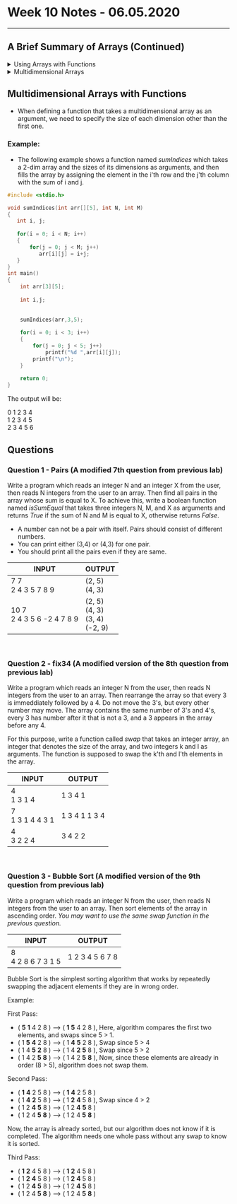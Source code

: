 
# Week 10 Notes - 06.05.2020
---

## A Brief Summary of Arrays (Continued)
<details>

<summary> Using Arrays with Functions </summary>

<br>

* Arrays are always *passed by reference* to a function.
   - Remember: the name of an array (let's say arrName) is actually equivalent to the address of the first element of the array, i.e., 
    arrName is equal to &arrName[0]
    
* Three ways of passing an array to a function:

   - (1) as a pointer,
   
   - (2) as a sized array,
   
   - (3) as an unsized array.
   
* Actually, these three methods all imply the same thing. Let's give an example to each method:

### Example 1: Passing array as a pointer:

```c 
#include <stdio.h>

void printArray(int *arr, int len)
{
    int i;
   for(i = 0; i < len; i++)
   {
      printf("%d ",*arr);
      arr++;
   }
}
int main()
{
    int myArr[5] = {1, 5, 6, 2, 2};
    
    printArray(myArr, 5);

    return 0;
}
```
The output will be:
1 5 6 2 2 

* Printing the elements of the array with the following way is also valid:

```c 
#include <stdio.h>

void printArray(int *arr, int len)
{
    int i;
   for(i = 0; i < len; i++)
   {
      printf("%d ", arr[i]);
      arr++;
   }
}
```

### Example 2: Passing array as a sized array:

```c 
#include <stdio.h>

void printArray(int arr[5], int len)
{
    int i;
   for(i = 0; i < len; i++)
   {
      printf("%d ",arr[i]);
      
   }
}
int main()
{
    int myArr[5] = {1, 5, 6, 2, 2};
    
    printArray(myArr, 5);

    return 0;
}
```
The output will be:
1 5 6 2 2 

* Writing any other number inside the curly brackets in the function definition does not alter the result:


```c 
#include <stdio.h>

void printArray(int arr[2], int len)
{
    int i;
   for(i = 0; i < len; i++)
   {
      printf("%d ",arr[i]);
   
   }
}
int main()
{
    int myArr[5] = {1, 5, 6, 2, 2};
    
    printArray(myArr, 5);

    return 0;
}
```
The output will be:
1 5 6 2 2 

* This is because the compiler does not care the given size in the function definition.

### Example 3: Passing array as an unsized array:

```c 
#include <stdio.h>

void printArray(int arr[], int len)
{
    int i;
   for(i = 0; i < len; i++)
   {
      printf("%d ",arr[i]);
     
   }
}
int main()
{
    int myArr[5] = {1, 5, 6, 2, 2};
    
    printArray(myArr, 5);

    return 0;
}
```
The output again will be:
1 5 6 2 2 

## Returning an array from a function:

* In C, we cannot return an entire array directly from a function. However, we can return a pointer to an array by specifying the array's name without an index. Let's see an example:

### Example:

```c
#include <stdio.h>

int * doubleArray(int arr[], int len)
{
   int i;
   for(i = 0; i < len; i++)
   {
      arr[i] = arr[i]*2;
   }
   return arr;
}
int main()
{
    int arr[5] = {1, 5, 6, 2, 2};
    int * doubled;
    int i;
    
    doubled = doubleArray(arr, 5);
    
    for(i = 0; i < 5; i++)
    {
       printf("%d ",doubled[i]);
    }

    return 0;
}
```
* The output will be:
2 10 12 4 4 

* If we want to return a local array defined in the function, we have to define it as static. Let's look at the following two examples to understand the difference:

```c
#include <stdio.h>

int * getArray()
{
   int i;
   int arr[5];
   
   for(i = 0; i < 5; i++)
   {
      arr[i] = i+1;
   }
   return arr;
}
int main()
{
    int * arr;
   
    int i;
    
    arr = getArray();
    
    for(i = 0; i < 5; i++)
    {
       printf("%d ",arr[i]);
    }

    return 0;
}
```

* In the example above, we define a local array *arr* inside the function *getArray*, assign and then return it to the main function. When we run the program, we will get a warning saying:

 *warning: function returns address of local variable*
 
 * This is because it is illegal in C to return memory location that is allocated within a function. When we run this program, the output looks weird:

1 2 6277760 0 5

* In order to overcome this problem, we need to define the array as static inside the function:

```c
#include <stdio.h>

int * getArray()
{
   int i;
   static int arr[5];
   
   for(i = 0; i < 5; i++)
   {
      arr[i] = i+1;
   }
   return arr;
}
int main()
{
    int * arr;
   
    int i;
    
    arr = getArray();
    
    for(i = 0; i < 5; i++)
    {
       printf("%d ",arr[i]);
    }

    return 0;
}
```

* Now we get the desired output:

1 2 3 4 5


</details>

<details>

<summary> Multidimensional Arrays </summary>

* We will only consider the 2-dimensional arrays. 
* We can define a 2-dim array as follows:

  - type arrName[rowSize][columnSize];
   
     * Where, **type** is any data type like int, float etc. 
     * **arrName** is the name of the array variable.
     * **rowSize** is a number denoting the number of rows and **columnSize** denotes the number of columns in a 2-dimensional array.
     
* Let's look at the following example:

## Example: 2-dim Array

```c
#include <stdio.h>
int main()
{
    int arr[3][5] = {{1,2,3,4,5},{6,7,8,9,10},{11,12,13,14,15}}; 
    // we can also initialize the array as follows: int arr[3][5] = {1,2,3,4,5,6,7,8,9,10,11,12,13,14,15};  
   
    int i,j;
    
    
    for(i = 0; i < 3; i++)
    {
        for(j = 0; j < 5; j++)
            printf("%d ",arr[i][j]);
        printf("\n");
    }

    return 0;
}
```
* The output will be:
       
    1 2 3 4 5 <br/>
    6 7 8 9 10 <br/>
    11 12 13 14 15
    
* Let's look inside the each element of the array:

    arr[0][0] : 1 <br/>
    arr[0][1] : 2<br/>
    .<br/>
    .<br/>
    .<br/>
    arr[1][3] : 9<br/>
    .<br/>
    .<br/>
    .<br/>
    arr[2][4] : 15<br/>


<br>
</details>

## Multidimensional Arrays with Functions

* When defining a function that takes a multidimensional array as an argument, we need to specify the size of each dimension other than the first one. 

### Example:

* The following example shows a function named *sumIndices* which takes a 2-dim array and the sizes of its dimensions as arguments, and then fills the array by assigning the element in the i'th row and the j'th column with the sum of i and j.

```c
#include <stdio.h>

void sumIndices(int arr[][5], int N, int M)
{
   int i, j;
   
   for(i = 0; i < N; i++)
   {
       for(j = 0; j < M; j++)
          arr[i][j] = i+j; 
   }
}
int main()
{
    int arr[3][5];
   
    int i,j;
    
    
    sumIndices(arr,3,5);
    
    for(i = 0; i < 3; i++)
    {
        for(j = 0; j < 5; j++)
            printf("%d ",arr[i][j]);
        printf("\n");
    }
    
    return 0;
}
```

The output will be:

0 1 2 3 4<br/>
1 2 3 4 5<br/>
2 3 4 5 6

## Questions

### Question 1 - Pairs (A modified 7th question from previous lab)

Write a program which reads an integer N and an integer X from the user, then reads N integers from the user to an array. Then find all pairs in the array whose sum is equal to X. To achieve this, write a boolean function named *isSumEqual* that takes three integers N, M, and X as arguments and returns *True* if the sum of N and M is equal to X, otherwise returns *False*. 

* A number can not be a pair with itself. Pairs should consist of different numbers.
* You can print either (3,4) or (4,3) for one pair.
* You should print all the pairs even if they are same.

|  INPUT  |  OUTPUT |
|-------|-------|
| 7 7<br>2 4 3 5 7 8 9 | (2, 5)<br>(4, 3) |
| 10 7<br>2 4 3 5 6 -2 4 7 8 9 | (2, 5)<br>(4, 3)<br>(3, 4)<br>(-2, 9) |


<br>

### Question 2 - fix34 (A modified version of the 8th question from previous lab)

Write a program which reads an integer N from the user, then reads N integers from the user to an array. Then rearrange the array so that every 3 is immeddiately followed by a 4. Do not move the 3's, but every other number may move. The array contains the same number of 3's and 4's, every 3 has number after it that is not a 3, and a 3 appears in the array before any 4. 

For this purpose, write a function called *swap* that takes an integer array, an integer that denotes the size of the array, and two integers k and l as arguments. The function is supposed to swap the k'th and l'th elements in the array.

|  INPUT  |  OUTPUT |
|-------|-------|
| 4<br>1 3 1 4 | 1 3 4 1 |
| 7<br>1 3 1 4 4 3 1 | 1 3 4 1 1 3 4 |
| 4<br>3 2 2 4 | 3 4 2 2 |

<br>

### Question 3 - Bubble Sort (A modified version of the 9th question from previous lab)

Write a program which reads an integer N from the user, then reads N integers from the user to an array. Then sort elements of the array in ascending order. *You may want to use the same swap function in the previous question.* 

|  INPUT  |  OUTPUT |
|-------|-------|
| 8<br>4 2 8 6 7 3 1 5 | 1 2 3 4 5 6 7 8 |


Bubble Sort is the simplest sorting algorithm that works by repeatedly swapping the adjacent elements if they are in wrong order.

Example:

First Pass:
* ( **5** **1** 4 2 8 ) –> ( **1** **5** 4 2 8 ), Here, algorithm compares the first two elements, and swaps since 5 > 1.
* ( 1 **5** **4** 2 8 ) –> ( 1 **4** **5** 2 8 ), Swap since 5 > 4
* ( 1 4 **5** **2** 8 ) –> ( 1 4 **2** **5** 8 ), Swap since 5 > 2
* ( 1 4 2 **5** **8** ) –> ( 1 4 2 **5** **8** ), Now, since these elements are already in order (8 > 5), algorithm does not swap them.

Second Pass:
* ( **1** **4** 2 5 8 ) –> ( **1** **4** 2 5 8 )
* ( 1 **4** **2** 5 8 ) –> ( 1 **2** **4** 5 8 ), Swap since 4 > 2
* ( 1 2 **4** **5** 8 ) –> ( 1 2 **4** **5** 8 )
* ( 1 2 4 **5** **8** ) –> ( 1 2 4 **5** **8** )

Now, the array is already sorted, but our algorithm does not know if it is completed. The algorithm needs one whole pass without any swap to know it is sorted.

Third Pass:
* ( **1** **2** 4 5 8 ) –> ( **1** **2** 4 5 8 )
* ( 1 **2** **4** 5 8 ) –> ( 1 **2** **4** 5 8 )
* ( 1 2 **4** **5** 8 ) –> ( 1 2 **4** **5** 8 )
* ( 1 2 4 **5** **8** ) –> ( 1 2 4 **5** **8** )

